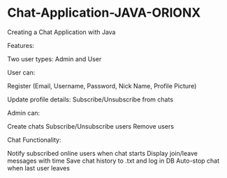 # Chat-Application-JAVA-ORIONX
Creating a Chat Application with Java 

Features:

  Two user types: Admin and User

User can:

  Register (Email, Username, Password, Nick Name, Profile Picture)

Update profile details:
  Subscribe/Unsubscribe from chats

Admin can:

  Create chats
  Subscribe/Unsubscribe users
  Remove users
  
Chat Functionality:

  Notify subscribed online users when chat starts
  Display join/leave messages with time
  Save chat history to .txt and log in DB
  Auto-stop chat when last user leaves
